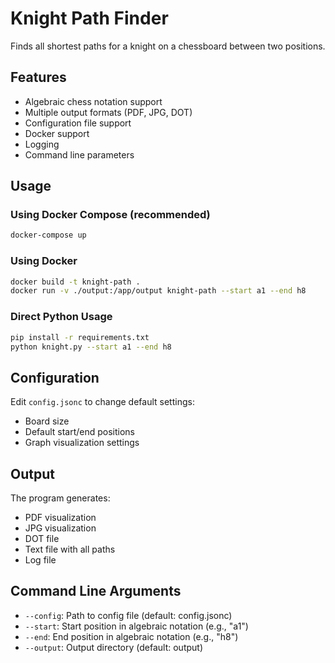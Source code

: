# Knight Path Finder

Finds all shortest paths for a knight on a chessboard between two positions.

## Features

- Algebraic chess notation support
- Multiple output formats (PDF, JPG, DOT)
- Configuration file support
- Docker support
- Logging
- Command line parameters

## Usage

### Using Docker Compose (recommended)

```bash
docker-compose up
```

### Using Docker

```bash
docker build -t knight-path .
docker run -v ./output:/app/output knight-path --start a1 --end h8
```

### Direct Python Usage

```bash
pip install -r requirements.txt
python knight.py --start a1 --end h8
```

## Configuration

Edit `config.jsonc` to change default settings:
- Board size
- Default start/end positions
- Graph visualization settings

## Output

The program generates:
- PDF visualization
- JPG visualization
- DOT file
- Text file with all paths
- Log file

## Command Line Arguments

- `--config`: Path to config file (default: config.jsonc)
- `--start`: Start position in algebraic notation (e.g., "a1")
- `--end`: End position in algebraic notation (e.g., "h8")
- `--output`: Output directory (default: output)
